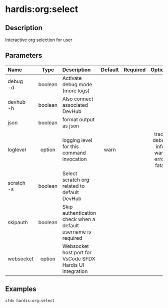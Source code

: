 <!-- This file has been generated with command 'sfdx hardis:doc:plugin:generate'. Please do not update it manually or it may be overwritten -->
# hardis:org:select

## Description

Interactive org selection for user

## Parameters

| Name           |  Type   | Description                                                   | Default | Required |                        Options                        |
|:---------------|:-------:|:--------------------------------------------------------------|:-------:|:--------:|:-----------------------------------------------------:|
| debug<br/>-d   | boolean | Activate debug mode (more logs)                               |         |          |                                                       |
| devhub<br/>-h  | boolean | Also connect associated DevHub                                |         |          |                                                       |
| json           | boolean | format output as json                                         |         |          |                                                       |
| loglevel       | option  | logging level for this command invocation                     |  warn   |          | trace<br/>debug<br/>info<br/>warn<br/>error<br/>fatal |
| scratch<br/>-s | boolean | Select scratch org related to default DevHub                  |         |          |                                                       |
| skipauth       | boolean | Skip authentication check when a default username is required |         |          |                                                       |
| websocket      | option  | Websocket host:port for VsCode SFDX Hardis UI integration     |         |          |                                                       |

## Examples

```shell
sfdx hardis:org:select
```



